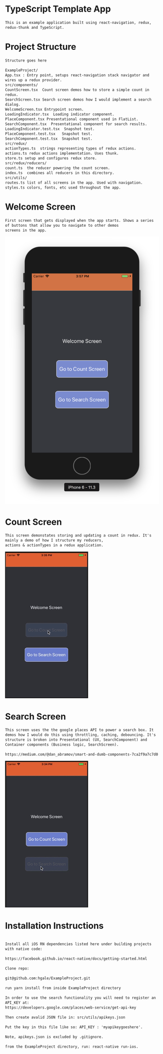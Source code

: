 # TypeScript Template App

```
This is an example application built using react-navigation, redux, redux-thunk and TypeScript.
``` 

# Project Structure

```
Structure goes here

ExampleProject/
App.tsx : Entry point, setups react-navigation stack navigator and wires up a redux provider.
src/components/
CountScreen.tsx  Count screen demos how to store a simple count in redux. 
SearchScreen.tsx Search screen demos how I would implement a search dialog.
WelcomeScreen.tsx Entrypoint screen.
LoadingIndicator.tsx  Loading indicator component.
PlaceComponent.tsx Presentational component used in FlatList.
SearchComponent.tsx  Presentational component for search results.
LoadingIndicator.test.tsx  Snapshot test.
PlaceComponent.test.tsx   Snapshot test.
SearchComponent.test.tsx  Snapshot test.            
src/redux/
actionTypes.ts  strings representing types of redux actions.
actions.ts redux actions implementation. Uses thunk.
store.ts setup and configures redux store.
src/redux/reducers/
count.ts  the reducer powering the count screen. 
index.ts  combines all reducers in this directory.
src/utils/
routes.ts list of all screens in the app. Used with navigation.
styles.ts colors, fonts, etc used throughout the app.

``` 

# Welcome Screen

```
First screen that gets displayed when the app starts. Shows a series of buttons that allow you to navigate to other demos
screens in the app.

``` 

![alt text](https://github.com/hgale/ExampleProject/blob/master/gifs/Welcome.png "Welcom screen")

# Count Screen

```
This screen demonstates storing and updating a count in redux. It's mainly a demo of how I structure my reducers, 
actions & actionTypes in a redux application.

``` 

![alt text](https://github.com/hgale/ExampleProject/blob/master/gifs/CountDemo.gif "Redux demo")


# Search Screen

```
This screen uses the the google places API to power a search box. It demos how I would do this using throttling, caching, debouncing. It's structure is broken into Presentational (UX, SearchComponent) and Container components (Business logic, SearchScreen).

https://medium.com/@dan_abramov/smart-and-dumb-components-7ca2f9a7c7d0

``` 
![alt text](https://github.com/hgale/ExampleProject/blob/master/gifs/SearchDemo.gif  "Search demo")


# Installation Instructions
    
```

Install all iOS RN dependencies listed here under building projects with native code: 

https://facebook.github.io/react-native/docs/getting-started.html

Clone repo:

git@github.com:hgale/ExampleProject.git

run yarn install from inside ExampleProject directory

In order to use the search functionality you will need to register an API_KEY at:
https://developers.google.com/places/web-service/get-api-key

Then create avalid JSON file in: src/utils/apikeys.json

Put the key in this file like so: API_KEY : 'myapikeygoeshere'.

Note, apikeys.json is excluded by .gitignore.

from the ExampleProject directory, run: react-native run-ios.
``` 
